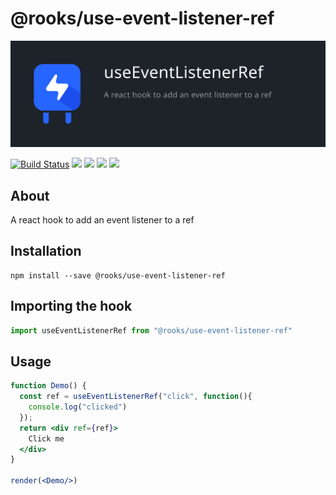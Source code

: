 # @rooks/use-event-listener-ref

![TitleCard](/packages/event-listener-ref/title-card.svg)

[![Build Status](https://travis-ci.org/imbhargav5/rooks.svg?branch=master)](https://travis-ci.org/imbhargav5/rooks) ![](https://img.shields.io/npm/v/@rooks/use-event-listener-ref/latest.svg) ![](https://img.shields.io/npm/l/@rooks/use-event-listener-ref.svg) ![](https://img.shields.io/bundlephobia/min/@rooks/use-event-listener-ref.svg) ![](https://img.shields.io/david/imbhargav5/rooks.svg?path=packages%2Fevent-listener-ref)



## About
A react hook to add an event listener to a ref


[//]: # (Main)

## Installation

```
npm install --save @rooks/use-event-listener-ref
```

## Importing the hook

```javascript
import useEventListenerRef from "@rooks/use-event-listener-ref"
```

## Usage

```jsx
function Demo() {
  const ref = useEventListenerRef("click", function(){
    console.log("clicked")
  });
  return <div ref={ref}>
    Click me
  </div>
}

render(<Demo/>)
```
